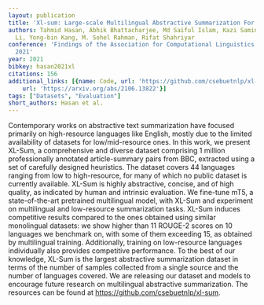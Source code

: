```yaml
---
layout: publication
title: 'Xl-sum: Large-scale Multilingual Abstractive Summarization For 44 Languages'
authors: Tahmid Hasan, Abhik Bhattacharjee, Md Saiful Islam, Kazi Samin, Yuan-fang
  Li, Yong-bin Kang, M. Sohel Rahman, Rifat Shahriyar
conference: 'Findings of the Association for Computational Linguistics: ACL-IJCNLP
  2021'
year: 2021
bibkey: hasan2021xl
citations: 156
additional_links: [{name: Code, url: 'https://github.com/csebuetnlp/xl-sum'}, {name: Paper,
    url: 'https://arxiv.org/abs/2106.13822'}]
tags: ["Datasets", "Evaluation"]
short_authors: Hasan et al.
---
```

Contemporary works on abstractive text summarization have focused primarily
on high-resource languages like English, mostly due to the limited availability
of datasets for low/mid-resource ones. In this work, we present XL-Sum, a
comprehensive and diverse dataset comprising 1 million professionally annotated
article-summary pairs from BBC, extracted using a set of carefully designed
heuristics. The dataset covers 44 languages ranging from low to high-resource,
for many of which no public dataset is currently available. XL-Sum is highly
abstractive, concise, and of high quality, as indicated by human and intrinsic
evaluation. We fine-tune mT5, a state-of-the-art pretrained multilingual model,
with XL-Sum and experiment on multilingual and low-resource summarization
tasks. XL-Sum induces competitive results compared to the ones obtained using
similar monolingual datasets: we show higher than 11 ROUGE-2 scores on 10
languages we benchmark on, with some of them exceeding 15, as obtained by
multilingual training. Additionally, training on low-resource languages
individually also provides competitive performance. To the best of our
knowledge, XL-Sum is the largest abstractive summarization dataset in terms of
the number of samples collected from a single source and the number of
languages covered. We are releasing our dataset and models to encourage future
research on multilingual abstractive summarization. The resources can be found
at https://github.com/csebuetnlp/xl-sum.